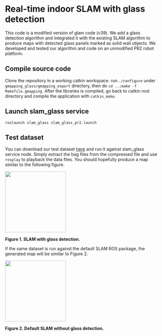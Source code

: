 # Real-time indoor SLAM with glass detection
This code is a modified version of glam code (v39).
We add a glass detection algorithm and integrated it with the existing SLAM algorithm to produce maps with detected glass panels marked as solid wall objects. We developed and tested our algorithm and code on an unmodified PR2 robot platform.

## Compile source code
Clone the repository in a working catkin workspace.
run ```./configure``` under ```gmapping_glass/gmapping_export``` directory, then do ```cd ..;make -f Makefile.gmapping```.
After the libraries is compiled, go back to catkin root directory and compile the application with ```catkin_make```.

## Launch slam_glass service
```
roslaunch slam_glass slam_glass_pr2.launch
```

## Test dataset
You can download our test dataset [here](http://experimentdata.themagiclab.org/static/slam_glass_test_dataset.tar.gz) and run it against slam_glass service node. Simply extract the bag files from the compressed file and use ```rosplay``` to playback the data files. You should hopefully produce a map similar to the following figure.

<img src="https://cloud.githubusercontent.com/assets/6646691/10475396/f3016798-728e-11e5-9904-7eca19055e98.png" width="200">

**Figure 1. SLAM with glass detection.**

If the same dataset is run against the default SLAM ROS package, the generated map will be similar to Figure 2.

<img src="https://cloud.githubusercontent.com/assets/6646691/10475464/a62dc208-728f-11e5-902d-4d0dd8d1c263.png" width="200">

**Figure 2. Default SLAM without glass detection.**
